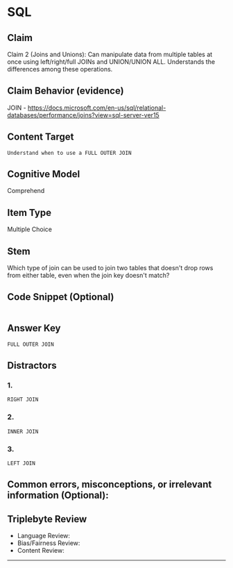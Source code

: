 # SQL

## Claim

Claim 2 (Joins and Unions): Can manipulate data from multiple tables at once using left/right/full JOINs and UNION/UNION ALL. Understands the differences among these operations.

## Claim Behavior (evidence)

JOIN - https://docs.microsoft.com/en-us/sql/relational-databases/performance/joins?view=sql-server-ver15

## Content Target

`Understand when to use a FULL OUTER JOIN`

## Cognitive Model

Comprehend

## Item Type

Multiple Choice

## Stem

Which type of join can be used to join two tables that doesn't drop rows from either table, even when the join key doesn't match?

## Code Snippet (Optional)

```

```

## Answer Key

`FULL OUTER JOIN`

## Distractors

### 1.

`RIGHT JOIN`

### 2.

`INNER JOIN`

### 3.

`LEFT JOIN`

## Common errors, misconceptions, or irrelevant information (Optional):

## Triplebyte Review

- Language Review:
- Bias/Fairness Review:
- Content Review:

---
